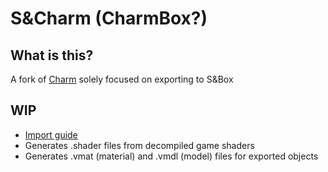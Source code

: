 # S&Charm (CharmBox?)

## What is this?
A fork of [Charm](https://github.com/MontagueM/Charm) solely focused on exporting to S&Box

## WIP
 - [Import guide](https://github.com/DeltaDesigns/Charm/wiki/Source-2-Importing)
 - Generates .shader files from decompiled game shaders
 - Generates .vmat (material) and .vmdl (model) files for exported objects
